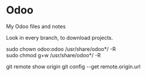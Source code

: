 # Odoo
My Odoo files and notes

Look in every branch, to download projects.




sudo chown odoo:odoo /usr/share/odoo*/ -R <br>
sudo chmod g+w /usr/share/odoo*/ -R


git remote show origin
git config --get remote.origin.url
